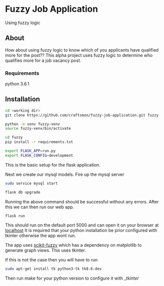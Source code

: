 # Fuzzy Job Application
Using fuzzy logic

## About
How about using fuzzy logic to know which of you applicants have qualified more for the post??
This alpha project uses fuzzy logic to determine who qualifies more for a job vacancy post.

### Requirements
python 3.6.1

## Installation
``` bash
cd <working dir>
git clone https://github.com/craftsmon/fuzzy-job-application.git fuzzy

python -m venv fuzzy-venv
source fuzzy-venv/bin/activate

cd fuzzy
pip install -r requirements.txt

export FLASK_APP=run.py
export FLASK_CONFIG=development

```

This is the basic setup for the flask application.


Next we create our mysql models.
Fire up the mysql server

``` bash
sudo service mysql start

flask db upgrade
```
Running the above command should be successful without any errors.
After this we can then run our web app.

``` bash
flask run
```

This should run on the default port 5000 and can open it on your browser at [localhost](localhost:5000)
It is required that your python installation be prior configured with tkinter otherwise the app wont run.

The app uses [scikit-fuzzy](http://pythonhosted.org/scikit-fuzzy) which has a dependency on matplotlib to generate graph views. This uses tkinter.

If this is not the case then you will have to run

``` bash
sudo apt-get install tk python3-tk tk8.6-dev
```

Then run make for your python version to configure it with __tkinter_
